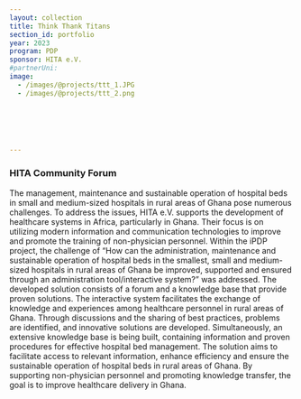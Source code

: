 ```yaml
---
layout: collection
title: Think Thank Titans
section_id: portfolio
year: 2023
program: PDP
sponsor: HITA e.V.
#partnerUni:
image:
  - /images/@projects/ttt_1.JPG
  - /images/@projects/ttt_2.png
 

 



---
```


### **HITA Community Forum** 

The management, maintenance and sustainable operation of hospital beds insmall and medium-sized hospitals in rural areas of Ghana pose numerouschallenges. To address the issues, HITA e.V. supports the development ofhealthcare systems in Africa, particularly in Ghana. Their focus is on utilizingmodern information and communication technologies to improve and promotethe training of non-physician personnel.Within the iPDP project, the challenge of “How can the administration,maintenance and sustainable operation of hospital beds in the smallest, smalland medium-sized hospitals in rural areas of Ghana be improved, supported andensured through an administration tool/interactive system?” was addressed.The developed solution consists of a forum and a knowledge base that provideproven solutions. The interactive system facilitates the exchange of knowledgeand experiences among healthcare personnel in rural areas of Ghana. Throughdiscussions and the sharing of best practices, problems are identified, andinnovative solutions are developed. Simultaneously, an extensive knowledge baseis being built, containing information and proven procedures for effective hospitalbed management.The solution aims to facilitate access to relevant information, enhance efficiencyand ensure the sustainable operation of hospital beds in rural areas of Ghana. Bysupporting non-physician personnel and promoting knowledge transfer, the goalis to improve healthcare delivery in Ghana.